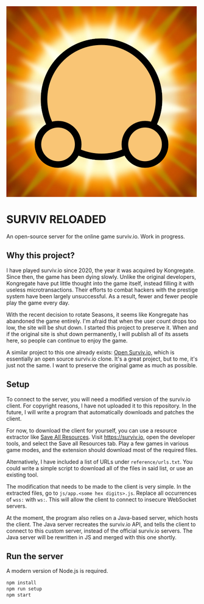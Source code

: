 <img src="logo/surviv.png">
<h1>SURVIV RELOADED</h1>

An open-source server for the online game surviv.io. Work in progress.

## Why this project?
I have played surviv.io since 2020, the year it was acquired by Kongregate. Since then, the game has been dying slowly. Unlike the original developers, Kongregate have put little thought into the game itself, instead filling it with useless microtransactions. Their efforts to combat hackers with the prestige system have been largely unsuccessful. As a result, fewer and fewer people play the game every day.


With the recent decision to rotate Seasons, it seems like Kongregate has abandoned the game entirely. I'm afraid that when the user count drops too low, the site will be shut down. I started this project to preserve it. When and if the original site is shut down permanently, I will publish all of its assets here, so people can continue to enjoy the game.


A similar project to this one already exists: [Open Surviv.io](https://github.com/North-West-Wind/opensurviv-server), which is essentially an open source surviv.io clone. It's a great project, but to me, it's just not the same. I want to preserve the original game as much as possible.

## Setup
To connect to the server, you will need a modified version of the surviv.io client. For copyright reasons, I have not uploaded it to this repository. In the future, I will write a program that automatically downloads and patches the client.

For now, to download the client for yourself, you can use a resource extractor like [Save All Resources](https://chrome.google.com/webstore/detail/save-all-resources/abpdnfjocnmdomablahdcfnoggeeiedb). Visit https://surviv.io, open the developer tools, and select the Save all Resources tab. Play a few games in various game modes, and the extension should download most of the required files.

Alternatively, I have included a list of URLs under `reference/urls.txt`. You could write a simple script to download all of the files in said list, or use an existing tool. 

The modification that needs to be made to the client is very simple. In the extracted files, go to `js/app.<some hex digits>.js`. Replace all occurrences of `wss:` with `ws:`. This will allow the client to connect to insecure WebSocket servers.

At the moment, the program also relies on a Java-based server, which hosts the client. The Java server recreates the surviv.io API, and tells the client to connect to this custom server, instead of the official surviv.io servers. The Java server will be rewritten in JS and merged with this one shortly.

## Run the server
A modern version of Node.js is required.

```
npm install
npm run setup
npm start
```
